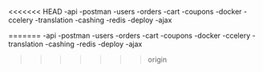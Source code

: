 <<<<<<< HEAD
-api 
-postman 
-users 
-orders 
-cart 
-coupons 
-docker 
-ccelery 
-translation 
-cashing 
-redis 
-deploy 
-ajax

=======
-api 
-postman 
-users 
-orders 
-cart 
-coupons 
-docker 
-ccelery 
-translation 
-cashing 
-redis 
-deploy 
-ajax

>>>>>>> origin

